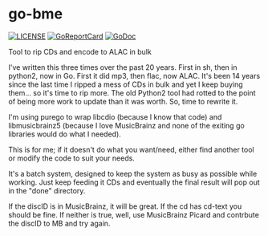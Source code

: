 # go-bme
[![LICENSE](https://img.shields.io/badge/license-BSD-green.svg)](LICENSE)
[![GoReportCard](https://goreportcard.com/badge/cloudkucooland/go-bme)](https://goreportcard.com/report/cloudkucooland/go-bme)
[![GoDoc](https://godoc.org/github.com/cloudkucooland/go-bme?status.svg)](https://godoc.org/github.com/cloudkucooland/go-bme)

Tool to rip CDs and encode to ALAC in bulk

I've written this three times over the past 20 years. First in sh, then in python2, now in Go. First it did mp3, then flac, now ALAC. It's been 14 years since the last time I ripped a mess of CDs in bulk and yet I keep buying them... so it's time to rip more. The old Python2 tool had rotted to the point of being more work to update than it was worth. So, time to rewrite it.

I'm using purego to wrap libcdio (because I know that code) and libmusicbrainz5 (because I love MusicBrainz and none of the exiting go libraries would do what I needed).

This is for me; if it doesn't do what you want/need, either find another tool or modify the code to suit your needs.

It's a batch system, designed to keep the system as busy as possible while working. Just keep feeding it CDs and eventually the final result will pop out in the "done" directory.

If the discID is in MusicBrainz, it will be great. If the cd has cd-text you should be fine. If neither is true, well, use MusicBrainz Picard and contrbute the discID to MB and try again.
